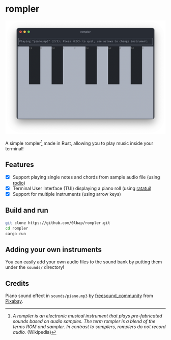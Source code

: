 # rompler

![Screenshot](assets/screenshot.png)

A simple rompler[^1] made in Rust, allowing you to play music inside your terminal!

## Features

- [x] Support playing single notes and chords from sample audio file (using [rodio](https://github.com/RustAudio/rodio))
- [x] Terminal User Interface (TUI) displaying a piano roll (using [ratatui](https://github.com/ratatui/ratatui))
- [x] Support for multiple instruments (using arrow keys)

## Build and run

```sh
git clone https://github.com/0lbap/rompler.git
cd rompler
cargo run
```

## Adding your own instruments

You can easily add your own audio files to the sound bank by putting them under the `sounds/` directory!

## Credits

Piano sound effect in `sounds/piano.mp3` by <a href="https://pixabay.com/users/freesound_community-46691455/?utm_source=link-attribution&utm_medium=referral&utm_campaign=music&utm_content=95007">freesound_community</a> from <a href="https://pixabay.com//?utm_source=link-attribution&utm_medium=referral&utm_campaign=music&utm_content=95007">Pixabay</a>.

[^1]: _A rompler is an electronic musical instrument that plays pre-fabricated sounds based on audio samples. The term rompler is a blend of the terms ROM and sampler. In contrast to samplers, romplers do not record audio._ (Wikipedia)
